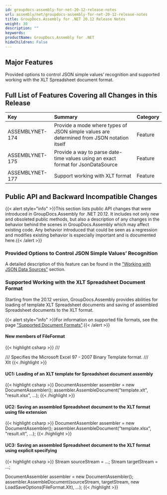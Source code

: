 ```yaml
---
id: groupdocs-assembly-for-net-20-12-release-notes
url: assembly/net/groupdocs-assembly-for-net-20-12-release-notes
title: GroupDocs.Assembly for .NET 20.12 Release Notes
weight: 30
description: ""
keywords: 
productName: GroupDocs.Assembly for .NET
hideChildren: False
---
```

## Major Features

Provided options to control JSON simple values’ recognition and supported working with the XLT Spreadsheet document format.

## Full List of Features Covering all Changes in this Release

| Key             | Summary                                                      | Category |
| :-------------- | :----------------------------------------------------------- | :------- |
| ASSEMBLYNET-174 | Provide a mode where types of JSON simple values are determined from JSON notation itself | Feature  |
| ASSEMBLYNET-175 | Provide a way to parse date-time values using an exact format for JsonDataSource | Feature  |
| ASSEMBLYNET-177 | Support working with XLT format                              | Feature  |

## Public API and Backward Incompatible Changes 

{{< alert style="info" >}}This section lists public API changes that were introduced in GroupDocs.Assembly for .NET 20.12. It includes not only new and obsoleted public methods, but also a description of any changes in the behavior behind the scenes in GroupDocs.Assembly which may affect existing code. Any behavior introduced that could be seen as a regression and modifies existing behavior is especially important and is documented here.{{< /alert >}}

### Provided Options to Control JSON Simple Values’ Recognition

A detailed description of this feature can be found in the ["Working with JSON Data Sources"](https://docs.groupdocs.com/assembly/net/working-with-json-data-sources/#loose-and-strict-modes-of-recognition-of-json-simple-values) section.

### Supported Working with the XLT Spreadsheet Document Format

Starting from the 20.12 version, GroupDocs.Assembly provides abilities for loading of template XLT Spreadsheet documents and saving of assembled Spreadsheet documents to the XLT format.

{{< alert style="info" >}}For information on supported file formats, see the page ["Supported Document Formats"](https://docs.groupdocs.com/assembly/net/supported-document-formats/#supported-output-file-formats-depending-on-input-file-formats).{{< /alert >}}

#### New members of FileFormat

{{< highlight csharp >}}
/// <summary>
/// Specifies the Microsoft Excel 97 - 2007 Binary Template format.
/// </summary>
Xlt
{{< /highlight >}}

#### UC1: Loading of an XLT template for Spreadsheet document assembly

{{< highlight csharp >}}
DocumentAssembler assembler = new DocumentAssembler();
assembler.AssembleDocument("template.xlt", "result.xlsx", ...);
{{< /highlight >}}

#### UC2: Saving an assembled Spreadsheet document to the XLT format using file extension

{{< highlight csharp >}}
DocumentAssembler assembler = new DocumentAssembler();
assembler.AssembleDocument("template.xlsx", "result.xlt", ...);
{{< /highlight >}}

#### UC3: Saving an assembled Spreadsheet document to the XLT format using explicit specifying

{{< highlight csharp >}}
Stream sourceStream = ...;
Stream targetStream = ...;

DocumentAssembler assembler = new DocumentAssembler();
assembler.AssembleDocument(sourceStream, targetStream, new LoadSaveOptions(FileFormat.Xlt), ...);
{{< /highlight >}}